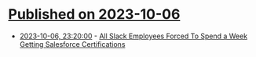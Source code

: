 # [Published on 2023-10-06](index.md)

* [2023-10-06, 23:20:00](https://it.slashdot.org/story/23/10/06/201205/all-slack-employees-forced-to-spend-a-week-getting-salesforce-certifications?utm_source=rss1.0mainlinkanon&utm_medium=feed) - [All Slack Employees Forced To Spend a Week Getting Salesforce Certifications](https://it.slashdot.org/story/23/10/06/201205/all-slack-employees-forced-to-spend-a-week-getting-salesforce-certifications?utm_source=rss1.0mainlinkanon&utm_medium=feed)
